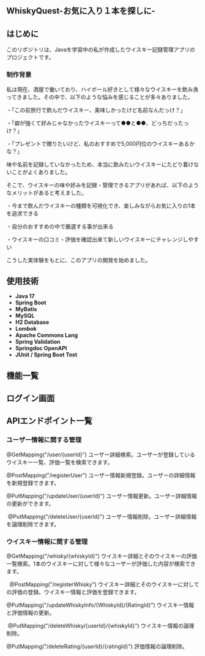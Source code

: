 ## WhiskyQuest-お気に入り１本を探しに-

## はじめに
このリポジトリは、Javaを学習中の私が作成したウイスキー記録管理アプリのプロジェクトです。
### 制作背景
私は現在、酒屋で働いており、ハイボール好きとして様々なウイスキーを飲み漁ってきました。その中で、以下のような悩みを感じることが多々ありました。

・「この前旅行で飲んだウイスキー、美味しかったけど名前なんだっけ？」

・「癖が強くて好みじゃなかったウイスキーって●●と●●、どっちだったっけ？」

・「プレゼントで贈りたいけど、私のおすすめで5,000円位のウイスキーあるかな？」

味や名前を記録していなかったため、本当に飲みたいウイスキーにたどり着けないことがよくありました。

そこで、ウイスキーの味や好みを記録・管理できるアプリがあれば、以下のようなメリットがあると考えました。

・今まで飲んだウイスキーの種類を可視化でき、楽しみながらお気に入りの1本を追求できる

・自分のおすすめの中で厳選する事が出来る

・ウイスキーの口コミ・評価を確認出来て新しいウイスキーにチャレンジしやすい

こうした実体験をもとに、このアプリの開発を始めました。


## 使用技術
- **Java 17**
- **Spring Boot**
- **MyBatis**
- **MySQL**
- **H2 Database**
- **Lombok**
- **Apache Commons Lang**
- **Spring Validation**
- **Springdoc OpenAPI**
- **JUnit / Spring Boot Test**

## 機能一覧
## ログイン画面
## APIエンドポイント一覧
### ユーザー情報に関する管理
@GetMapping("/user/{userId}")
ユーザー詳細検索。ユーザーが登録しているウイスキー一覧、評価一覧を検索できます。

@PostMapping("/registerUser")
ユーザー情報新規登録。ユーザーの詳細情報を新規登録できます。

@PutMapping("/updateUser/{userId}")
ユーザー情報更新。ユーザー詳細情報の更新ができます。

 @PutMapping("/deleteUser/{userId}")
ユーザー情報削除。ユーザー詳細情報を論理削除できます。


### ウイスキー情報に関する管理
@GetMapping("/whisky/{whiskyId}")
ウイスキー詳細とそのウイスキーの評価一覧検索。1本のウイスキーに対して様々なユーザーが評価した内容が検索できます。

  @PostMapping("/registerWhisky")
ウイスキー詳細とそのウイスキーに対しての評価の登録。ウイスキー情報と評価を登録できます。

@PutMapping("/updateWhiskyInfo/{WhiskyId}/{RatingId}")
ウイスキー情報と評価情報の更新。

 @PutMapping("/deleteWhisky/{userId}/{whiskyId}")
ウイスキー情報の論理削除。

@PutMapping("/deleteRating/{userId}/{ratingId}")
評価情報の論理削除。

